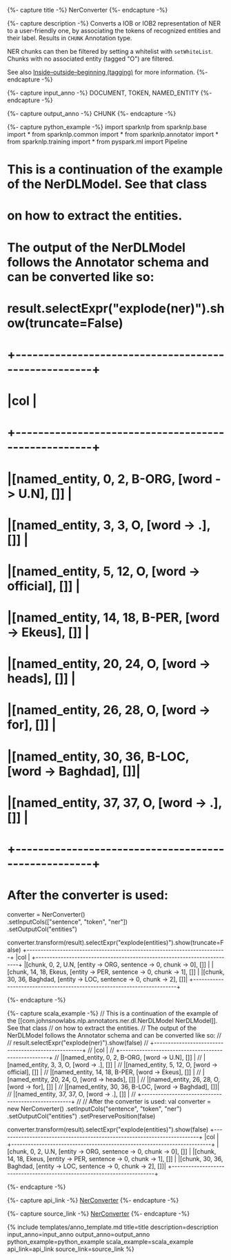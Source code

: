 {%- capture title -%}
NerConverter
{%- endcapture -%}

{%- capture description -%}
Converts a IOB or IOB2 representation of NER to a user-friendly one,
by associating the tokens of recognized entities and their label. Results in `CHUNK` Annotation type.

NER chunks can then be filtered by setting a whitelist with `setWhiteList`.
Chunks with no associated entity (tagged "O") are filtered.

See also [Inside–outside–beginning (tagging)](https://en.wikipedia.org/wiki/Inside%E2%80%93outside%E2%80%93beginning_(tagging)) for more information.
{%- endcapture -%}

{%- capture input_anno -%}
DOCUMENT, TOKEN, NAMED_ENTITY
{%- endcapture -%}

{%- capture output_anno -%}
CHUNK
{%- endcapture -%}

{%- capture python_example -%}
import sparknlp
from sparknlp.base import *
from sparknlp.common import *
from sparknlp.annotator import *
from sparknlp.training import *
from pyspark.ml import Pipeline
# This is a continuation of the example of the NerDLModel. See that class
# on how to extract the entities.
# The output of the NerDLModel follows the Annotator schema and can be converted like so:
#
# result.selectExpr("explode(ner)").show(truncate=False)
# +----------------------------------------------------+
# |col                                                 |
# +----------------------------------------------------+
# |[named_entity, 0, 2, B-ORG, [word -> U.N], []]      |
# |[named_entity, 3, 3, O, [word -> .], []]            |
# |[named_entity, 5, 12, O, [word -> official], []]    |
# |[named_entity, 14, 18, B-PER, [word -> Ekeus], []]  |
# |[named_entity, 20, 24, O, [word -> heads], []]      |
# |[named_entity, 26, 28, O, [word -> for], []]        |
# |[named_entity, 30, 36, B-LOC, [word -> Baghdad], []]|
# |[named_entity, 37, 37, O, [word -> .], []]          |
# +----------------------------------------------------+
#
# After the converter is used:
converter = NerConverter() \
    .setInputCols(["sentence", "token", "ner"]) \
    .setOutputCol("entities")

converter.transform(result).selectExpr("explode(entities)").show(truncate=False)
+------------------------------------------------------------------------+
|col                                                                     |
+------------------------------------------------------------------------+
|[chunk, 0, 2, U.N, [entity -> ORG, sentence -> 0, chunk -> 0], []]      |
|[chunk, 14, 18, Ekeus, [entity -> PER, sentence -> 0, chunk -> 1], []]  |
|[chunk, 30, 36, Baghdad, [entity -> LOC, sentence -> 0, chunk -> 2], []]|
+------------------------------------------------------------------------+

{%- endcapture -%}

{%- capture scala_example -%}
// This is a continuation of the example of the [[com.johnsnowlabs.nlp.annotators.ner.dl.NerDLModel NerDLModel]]. See that class
// on how to extract the entities.
// The output of the NerDLModel follows the Annotator schema and can be converted like so:
//
// result.selectExpr("explode(ner)").show(false)
// +----------------------------------------------------+
// |col                                                 |
// +----------------------------------------------------+
// |[named_entity, 0, 2, B-ORG, [word -> U.N], []]      |
// |[named_entity, 3, 3, O, [word -> .], []]            |
// |[named_entity, 5, 12, O, [word -> official], []]    |
// |[named_entity, 14, 18, B-PER, [word -> Ekeus], []]  |
// |[named_entity, 20, 24, O, [word -> heads], []]      |
// |[named_entity, 26, 28, O, [word -> for], []]        |
// |[named_entity, 30, 36, B-LOC, [word -> Baghdad], []]|
// |[named_entity, 37, 37, O, [word -> .], []]          |
// +----------------------------------------------------+
//
// After the converter is used:
val converter = new NerConverter()
  .setInputCols("sentence", "token", "ner")
  .setOutputCol("entities")
  .setPreservePosition(false)

converter.transform(result).selectExpr("explode(entities)").show(false)
+------------------------------------------------------------------------+
|col                                                                     |
+------------------------------------------------------------------------+
|[chunk, 0, 2, U.N, [entity -> ORG, sentence -> 0, chunk -> 0], []]      |
|[chunk, 14, 18, Ekeus, [entity -> PER, sentence -> 0, chunk -> 1], []]  |
|[chunk, 30, 36, Baghdad, [entity -> LOC, sentence -> 0, chunk -> 2], []]|
+------------------------------------------------------------------------+

{%- endcapture -%}

{%- capture api_link -%}
[NerConverter](https://nlp.johnsnowlabs.com/api/com/johnsnowlabs/nlp/annotators/ner/NerConverter)
{%- endcapture -%}

{%- capture source_link -%}
[NerConverter](https://github.com/JohnSnowLabs/spark-nlp/tree/master/src/main/scala/com/johnsnowlabs/nlp/annotators/ner/NerConverter.scala)
{%- endcapture -%}

{% include templates/anno_template.md
title=title
description=description
input_anno=input_anno
output_anno=output_anno
python_example=python_example
scala_example=scala_example
api_link=api_link
source_link=source_link
%}
